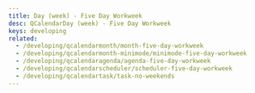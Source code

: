 ```yaml
---
title: Day (week) - Five Day Workweek
desc: QCalendarDay (week) - Five Day Workweek
keys: developing
related:
  - /developing/qcalendarmonth/month-five-day-workweek
  - /developing/qcalendarmonth-minimode/minimode-five-day-workweek
  - /developing/qcalendaragenda/agenda-five-day-workweek
  - /developing/qcalendarscheduler/scheduler-five-day-workweek
  - /developing/qcalendartask/task-no-weekends
---
```


<example-viewer
  title="Five Day Workweek"
  file="WeekFiveDayWorkweek"
  codepen-title="QCalendarDay"
/>
